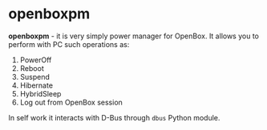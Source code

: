 # openboxpm

**openboxpm** - it is very simply power manager for OpenBox.
It allows you to perform with PC such operations as:
1. PowerOff
2. Reboot
3. Suspend
4. Hibernate
5. HybridSleep
6. Log out from OpenBox session

In self work it interacts with D-Bus through `dbus` Python module.